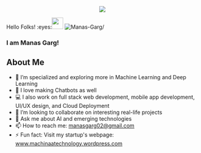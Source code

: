 <p align="center">
  <img src="https://github.com/chandrikadeb7/chandrikadeb7/blob/master/readme.gif">
</p>
 
<p align="left"> Hello Folks! :eyes:<img src="https://raw.githubusercontent.com/iampavangandhi/iampavangandhi/master/gifs/Hi.gif" width="30px">
<img src=https://komarev.com/ghpvc/?username=chandrikadeb7 alt=Manas-Garg/></p>

### I am Manas Garg!

## About Me

- 🔭 I’m specialized and exploring more in Machine Learning and Deep Learning
- 🌱 I love making Chatbots as well
- 💻 I also work on full stack web development, mobile app development, UI/UX design, and Cloud Deployment
- 👯 I’m looking to collaborate on interesting real-life projects
- 💬 Ask me about AI and emerging technologies
- 📫 How to reach me: manasgarg02@gmail.com
- ⚡ Fun fact: Visit my startup's webpage: www.machinaatechnology.wordpress.com
